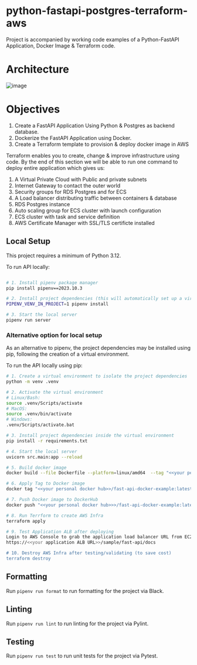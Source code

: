# python-fastapi-postgres-terraform-aws
Project is accompanied by working code examples of a Python-FastAPI Application, Docker Image & Terraform code.
# Architecture
![image](https://github.com/saikrishnakuppa/python-fastapi-postgres-terraform-aws/assets/8674115/26d9dfc8-710d-4b04-8c3d-b637b75358b7)

# Objectives
1. Create a FastAPI Application Using Python & Postgres as backend database.
2. Dockerize the FastAPI Application using Docker.
3. Create a Terraform template to provision & deploy docker image in AWS

Terraform enables you to create, change & improve infrastructure using code. By the end of this section we will be able to run one command to deploy entire application which gives us:
1. A Virtual Private Cloud with Public and private subnets
2. Internet Gateway to contact the outer world
3. Security groups for RDS Postgres and for ECS
4. A Load balancer distributing traffic between containers & database
5. RDS Postgres instance
6. Auto scaling group for ECS cluster with launch configuration
7. ECS cluster with task and service definition
8. AWS Certificate Manager with SSL/TLS certificte installed

## Local Setup

This project requires a minimum of Python 3.12.

To run API locally:

```bash

# 1. Install pipenv package manager
pip install pipenv==2023.10.3

# 2. Install project dependencies (this will automatically set up a virtual env)
PIPENV_VENV_IN_PROJECT=1 pipenv install

# 3. Start the local server
pipenv run server
```

### Alternative option for local setup

As an alternative to pipenv, the project dependencies may be installed using pip, following the creation of a virtual environment.

To run the API locally using pip:

```bash
# 1. Create a virtual environment to isolate the project dependencies
python -m venv .venv

# 2. Activate the virtual environment
# Linux/Bash:
source .venv/Scripts/activate
# MacOS:
source .venv/bin/activate
# Windows:
.venv/Scripts/activate.bat

# 3. Install project dependencies inside the virtual environment
pip install -r requirements.txt

# 4. Start the local server
uvicorn src.main:app --reload

# 5. Build docker image
docker build --file Dockerfile --platform=linux/amd64  --tag "<<your personal docker hub>>/fast-api-docker-example" .

# 6. Apply Tag to Docker image
docker tag "<<your personal docker hub>>/fast-api-docker-example:latest" "<<your personal docker hub>>/fast-api-docker-example:latest"

# 7. Push Docker image to DockerHub
docker push "<<your personal docker hub>>>/fast-api-docker-example:latest"

# 8. Run Terrform to create AWS Infra
terraform apply

# 9. Test Application ALB after deploying
Login to AWS Console to grab the application load balancer URL from EC2/Load Balancer tab
https://<<your application ALB URL>>/sample/fast-api/docs

# 10. Destroy AWS Infra after testing/validating (to save cost)
terraform destroy
```

## Formatting

Run `pipenv run format` to run formatting for the project via Black.

## Linting

Run `pipenv run lint` to run linting for the project via Pylint.

## Testing

Run `pipenv run test` to run unit tests for the project via Pytest.
